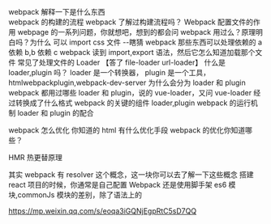 <!-- webpack -->

webpack 解释一下是什么东西  
webpack 的构建的流程
webpack 了解过构建流程吗？
Webpack 配置文件的作用
webpage 的一系列问题，你就想吧，想到的都会问
webpack 用过么？原理明白吗？为什么 可以 import css 文件 --瞎猜
webpack 那些东西可以处理依赖的 a 依赖 b,b 依赖 c webpack 读到 import,export 语法，然后它怎么知道加载那个文件
常见了处理文件的 Loader 【答了 file-loader url-loader】
什么是 loader,plugin 吗？
loader 是一个转换器，
plugin 是一个工具，htmlwebpackplugin,webpack-dev-server
为什么会分为 loader 和 plugin
webpack 都用过哪些 loader 和 plugin，说的 vue-loader，又问 vue-loader 经过转换成了什么格式
webpack 的关键的组件 loader,plugin
webpack 的运行机制 loader 和 plugin 的配合


webpack 怎么优化
你知道的 html 有什么优化手段
webpack 的优化你知道哪些？

HMR 热更替原理


其实 webpack 有 resolver 这个概念，这一块你可以去了解一下这些概念
搭建 react 项目的时候，你通常是自己配置 Webpack 还是使用脚手架
es6 模块,commonJs 模块的差别，除了语法上的

<!-- https://github.com/Advanced-Frontend/Daily-Interview-Question/issues/308 -->
https://mp.weixin.qq.com/s/eoqa3iGQNjEgpRtC5sD7QQ
